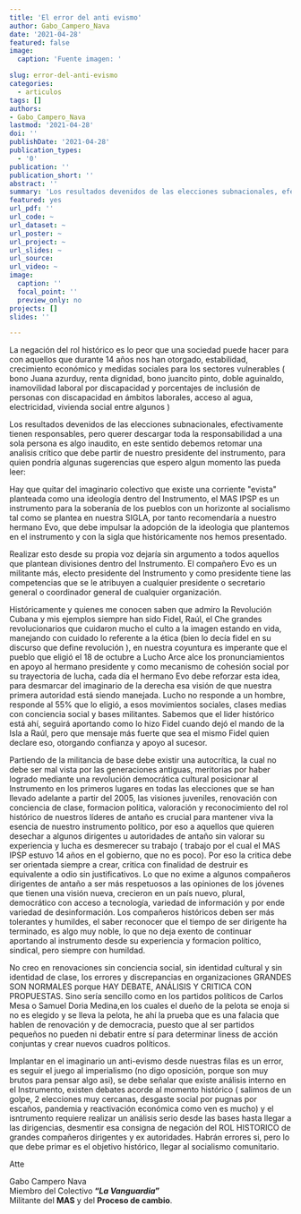 ```yaml
---
title: 'El error del anti evismo'
author: Gabo_Campero_Nava
date: '2021-04-28'
featured: false
image:
  caption: 'Fuente imagen: '

slug: error-del-anti-evismo
categories:
  - articulos
tags: []
authors:
- Gabo_Campero_Nava
lastmod: '2021-04-28'
doi: ''
publishDate: '2021-04-28'
publication_types:
  - '0'
publication: ''
publication_short: ''
abstract: ''
summary: 'Los resultados devenidos de las elecciones subnacionales, efectivamente tienen responsables, pero querer descargar toda la responsabilidad a una sola persona es algo inaudito,'
featured: yes
url_pdf: ''
url_code: ~
url_dataset: ~
url_poster: ~
url_project: ~
url_slides: ~
url_source: 
url_video: ~
image:
  caption: ''
  focal_point: ''
  preview_only: no
projects: []
slides: ''

---
```



La negación del rol histórico es lo peor que una sociedad puede hacer para con aquellos que durante 14 años nos han otorgado, estabilidad, crecimiento económico y medidas sociales para los sectores vulnerables ( bono Juana azurduy, renta dignidad, bono juancito pinto, doble aguinaldo, inamovilidad laboral por discapacidad y porcentajes de inclusión de personas con discapacidad en ámbitos laborales, acceso al agua, electricidad, vivienda social entre algunos ) 

Los resultados devenidos de las elecciones subnacionales, efectivamente tienen responsables, pero querer descargar toda la responsabilidad a una sola persona es algo inaudito, en este sentido debemos retomar una analisis crítico que debe partir de nuestro presidente del instrumento, para quien pondría algunas sugerencias que espero algun momento las pueda leer: 

Hay que quitar del imaginario colectivo que existe una corriente "evista" planteada como una ideología dentro del Instrumento, el MAS IPSP es un instrumento para la soberanía de los pueblos con un horizonte al socialismo tal como se plantea en nuestra SIGLA, por tanto recomendaría a nuestro hermano Evo, que debe impulsar la adopción de la ideologia que plantemos en el instrumento y con la sigla que históricamente nos hemos presentado. 

Realizar esto desde su propia voz dejaría sin argumento a todos aquellos que plantean divisiones dentro del Instrumento. El compañero Evo es un militante más, electo presidente del Instrumento y como presidente tiene las competencias que se le atribuyen a cualquier presidente o secretario general o coordinador general de cualquier organización.

Históricamente y quienes me conocen saben que admiro la Revolución Cubana y mis ejemplos siempre han sido Fidel, Raúl, el Che grandes revolucionarios que cuidaron mucho el culto a la imagen estando en vida, manejando con cuidado lo referente a la ética (bien lo decía fidel en su discurso que define revolución ), en nuestra coyuntura es imperante que el pueblo que eligió el 18 de octubre a Lucho Arce alce los pronunciamientos en apoyo al hermano presidente y como mecanismo de cohesión social por su trayectoria de lucha, cada día el hermano Evo debe reforzar esta idea, para desmarcar del imaginario de la derecha esa visión de que nuestra primera autoridad está siendo manejada. Lucho no responde a un hombre, responde al 55% que lo eligió, a esos movimientos sociales, clases medias con conciencia social y bases militantes. Sabemos que el lider histórico está ahí, seguirá aportando como lo hizo Fidel cuando dejó el mando de la Isla a Raúl, pero que mensaje más fuerte que sea el mismo Fidel quien declare eso, otorgando confianza y apoyo al sucesor.

Partiendo de la militancia de base debe existir una autocrítica, la cual no debe ser mal vista por las generaciones antiguas, meritorias por haber logrado mediante una revolución democrática cultural posicionar al Instrumento en los primeros lugares en todas las elecciones que se han llevado adelante a partir del 2005, las visiones juveniles, renovación con conciencia de clase, formacion politica, valoración y reconocimiento del rol histórico de nuestros líderes de antaño es crucial para mantener viva la esencia de nuestro instrumento político, por eso a aquellos que quieren desechar a algunos dirigentes u autoridades de antaño sin valorar su experiencia y lucha es desmerecer su trabajo ( trabajo por el cual el MAS IPSP estuvo 14 años en el gobierno, que no es poco). Por eso la critica debe ser orientada siempre a crear, critica con finalidad de destruir es equivalente a odio sin justificativos. Lo que no exime a algunos compañeros dirigentes de antaño a ser más respetuosos a las opiniones de los jóvenes que tienen una visión nueva, crecieron en un país nuevo, plural, democrático con acceso a tecnología, variedad de información y por ende variedad de desinformación. Los compañeros históricos deben ser más tolerantes y humildes, el saber reconocer que el tiempo de ser dirigente ha terminado, es algo muy noble, lo que no deja exento de continuar aportando al instrumento desde su experiencia y formacion político, sindical, pero siempre con humildad.

No creo en renovaciones sin conciencia social, sin identidad cultural y sin identidad de clase, los errores y discrepancias en organizaciones GRANDES SON NORMALES porque HAY DEBATE, ANÁLISIS Y CRITICA CON PROPUESTAS. Sino sería sencillo como en los partidos políticos de Carlos Mesa o Samuel Doria Medina,en los cuales el dueño de la pelota se enoja si no es elegido y se lleva la pelota, he ahí la prueba que es una falacia que hablen de renovación y de democracia, puesto que al ser partidos pequeños no pueden ni debatir entre sí para determinar liness de acción conjuntas y crear nuevos cuadros políticos.

Implantar en el imaginario un anti-evismo desde nuestras filas es un error, es seguir el juego al imperialismo (no digo oposición, porque son muy brutos para pensar algo asi), se debe señalar que existe análisis interno en el Instrumento, existen debates acorde al momento histórico ( salimos de un golpe, 2 elecciones muy cercanas, desgaste social por pugnas por escaños, pandemia y reactivación económica como ven es mucho) y el isntrumento requiere realizar un análisis serio desde las bases hasta llegar a las dirigencias, desmentir esa consigna de negación del ROL HISTORICO de grandes compañeros dirigentes y ex autoridades. Habrán errores si, pero lo que debe primar es el objetivo histórico, llegar al socialismo comunitario.

Atte 

Gabo Campero Nava<br>
Miembro del Colectivo **“*La Vanguardia*”**<br>
Militante del **MAS** y del **Proceso de cambio**.<br>
